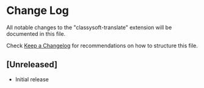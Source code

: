 # Change Log

All notable changes to the "classysoft-translate" extension will be documented in this file.

Check [Keep a Changelog](http://keepachangelog.com/) for recommendations on how to structure this file.

## [Unreleased]

- Initial release